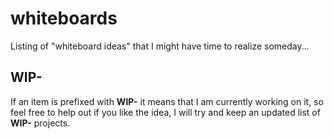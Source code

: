 # whiteboards
Listing of "whiteboard ideas" that I might have time to realize someday...

## WIP-
If an item is prefixed with **WIP-** it means that I am currently working on it, so feel free to help out if you like the idea, I will try and keep an updated list of **WIP-** projects.

